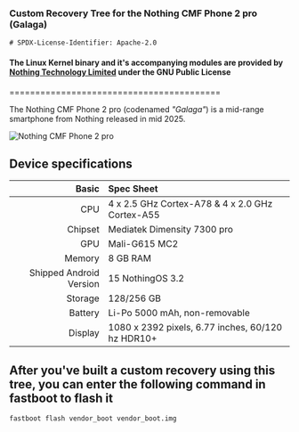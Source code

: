 ### Custom Recovery Tree for the Nothing CMF Phone 2 pro (Galaga)

```
# SPDX-License-Identifier: Apache-2.0
```

#### The Linux Kernel binary and it's accompanying modules are provided by [Nothing Technology Limited](https://github.com/NothingOSS) under the GNU Public License


=========================================

The Nothing CMF Phone 2 pro (codenamed _"Galaga"_) is a mid-range smartphone from Nothing released in mid 2025.

![Nothing CMF Phone 2 pro](https://fdn2.gsmarena.com/vv/pics/nothing/nothing-cmf-phone-2-pro-1.jpg)

## Device specifications

Basic   | Spec Sheet
-------:|:-------------------------
CPU     | 4 x 2.5 GHz Cortex-A78 & 4 x 2.0 GHz Cortex-A55
Chipset | Mediatek Dimensity 7300 pro
GPU     | Mali-G615 MC2
Memory  | 8 GB RAM
Shipped Android Version | 15 NothingOS 3.2
Storage | 128/256 GB
Battery | Li-Po 5000 mAh, non-removable
Display | 1080 x 2392 pixels, 6.77 inches, 60/120 hz HDR10+

## After you've built a custom recovery using this tree, you can enter the following command in fastboot to flash it

```
fastboot flash vendor_boot vendor_boot.img
```
